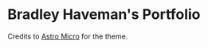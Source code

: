 # Bradley Haveman's Portfolio

Credits to [Astro Micro](https://astro-micro.vercel.app/) for the theme.
